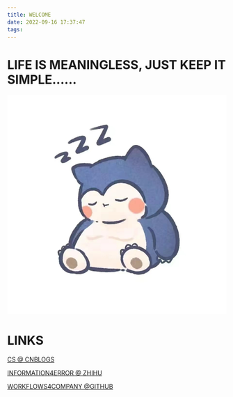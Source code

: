 ```yaml
---
title: WELCOME
date: 2022-09-16 17:37:47
tags:
---
```


# LIFE IS MEANINGLESS, JUST KEEP IT SIMPLE......

![](../resources/hello.jpeg)



# LINKS

[CS @ CNBLOGS](https://www.cnblogs.com/galoisfield)


[INFORMATION4ERROR @ ZHIHU](https://www.zhihu.com/people/Username_)


[WORKFLOWS4COMPANY @GITHUB](./WORKFLOWS4COMPANY)

